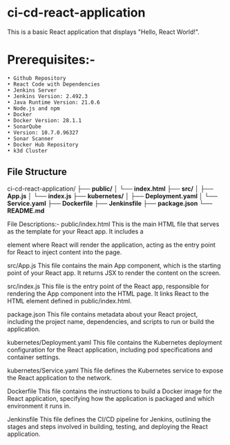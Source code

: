 # ci-cd-react-application

This is a basic React application that displays "Hello, React World!".

# Prerequisites:-
    • Github Repository
    • React Code with Dependencies
    • Jenkins Server
    • Jenkins Version: 2.492.3
    • Java Runtime Version: 21.0.6
    • Node.js and npm
    • Docker
    • Docker Version: 28.1.1
    • SonarQube
    • Version: 10.7.0.96327
    • Sonar Scanner
    • Docker Hub Repository
    • k3d Cluster


## File Structure

ci-cd-react-application/
├── **public/**
│   └── **index.html**
├── **src/**
│   ├── **App.js**
│   └── **index.js**
├── **kubernetes/**
│   ├── **Deployment.yaml**
│   └── **Service.yaml**
├── **Dockerfile**
├── **Jenkinsfile**
├── **package.json**
└── **README.md**

File Descriptions:-
public/index.html
This is the main HTML file that serves as the template for your React app. It includes a <div> element where React will render the application, acting as the entry point for React to inject content into the page.

src/App.js
This file contains the main App component, which is the starting point of your React app. It returns JSX to render the content on the screen.

src/index.js
This file is the entry point of the React app, responsible for rendering the App component into the HTML page. It links React to the HTML element defined in public/index.html.

package.json
This file contains metadata about your React project, including the project name, dependencies, and scripts to run or build the application.

kubernetes/Deployment.yaml
This file contains the Kubernetes deployment configuration for the React application, including pod specifications and container settings.

kubernetes/Service.yaml
This file defines the Kubernetes service to expose the React application to the network.

Dockerfile
This file contains the instructions to build a Docker image for the React application, specifying how the application is packaged and which environment it runs in.

Jenkinsfile
This file defines the CI/CD pipeline for Jenkins, outlining the stages and steps involved in building, testing, and deploying the React application.
